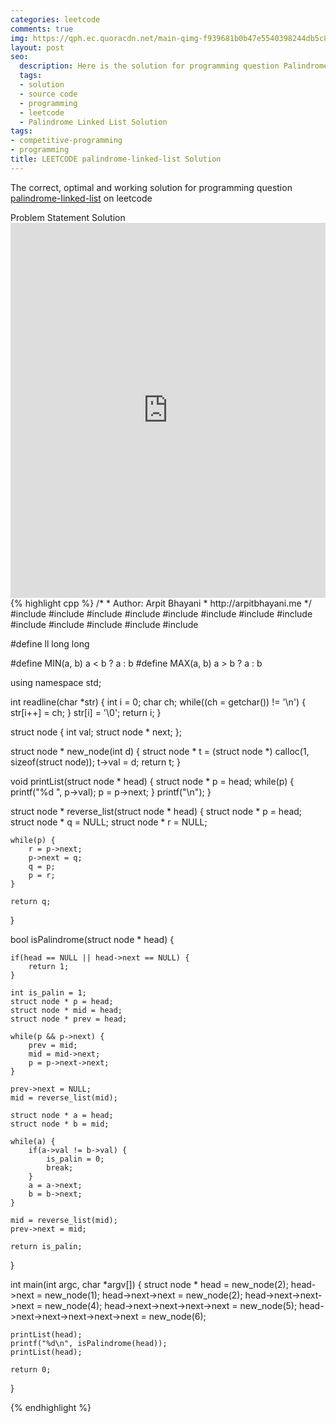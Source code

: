 ```yaml
---
categories: leetcode
comments: true
img: https://qph.ec.quoracdn.net/main-qimg-f939681b0b47e5540398244db5c8966f?convert_to_webp=true
layout: post
seo:
  description: Here is the solution for programming question Palindrome Linked List on leetcode
  tags:
  - solution
  - source code
  - programming
  - leetcode
  - Palindrome Linked List Solution
tags:
- competitive-programming
- programming
title: LEETCODE palindrome-linked-list Solution
---
```

The correct, optimal and working solution for programming question [palindrome-linked-list](https://leetcode.com/problems/palindrome-linked-list/) on leetcode

<div class="ui secondary pointing large menu">
  <a class="grey item" data-tab="problem-statement">
    Problem Statement
  </a>
  <a class="active item grey" data-tab="solution">
    Solution
  </a>
</div>
<div class="ui bottom attached tab" data-tab="problem-statement">
    <iframe src="https://leetcode.com/problems/palindrome-linked-list/" width="100%" height="600px" style="overflow: scroll; border: none;"></iframe>
</div>
<div class="ui bottom attached active tab" data-tab="solution">
{% highlight cpp %}
/*
 *  Author: Arpit Bhayani
 *  http://arpitbhayani.me
 */
#include <cmath>
#include <cstdio>
#include <cstdlib>
#include <climits>
#include <deque>
#include <iostream>
#include <list>
#include <limits>
#include <map>
#include <queue>
#include <set>
#include <stack>
#include <vector>

#define ll long long

#define MIN(a, b) a < b ? a : b
#define MAX(a, b) a > b ? a : b

using namespace std;

int readline(char *str) {
    int i = 0;
    char ch;
    while((ch = getchar()) != '\n') {
        str[i++] = ch;
    }
    str[i] = '\0';
    return i;
}

struct node {
    int val;
    struct node * next;
};

struct node * new_node(int d) {
    struct node * t = (struct node *) calloc(1, sizeof(struct node));
    t->val = d;
    return t;
}

void printList(struct node * head) {
    struct node * p = head;
    while(p) {
        printf("%d ", p->val);
        p = p->next;
    }
    printf("\n");
}

struct node * reverse_list(struct node * head) {
    struct node * p = head;
    struct node * q = NULL;
    struct node * r = NULL;

    while(p) {
        r = p->next;
        p->next = q;
        q = p;
        p = r;
    }

    return q;
}

bool isPalindrome(struct node * head) {

    if(head == NULL || head->next == NULL) {
        return 1;
    }

    int is_palin = 1;
    struct node * p = head;
    struct node * mid = head;
    struct node * prev = head;

    while(p && p->next) {
        prev = mid;
        mid = mid->next;
        p = p->next->next;
    }

    prev->next = NULL;
    mid = reverse_list(mid);

    struct node * a = head;
    struct node * b = mid;

    while(a) {
        if(a->val != b->val) {
            is_palin = 0;
            break;
        }
        a = a->next;
        b = b->next;
    }

    mid = reverse_list(mid);
    prev->next = mid;

    return is_palin;
}

int main(int argc, char *argv[]) {
    struct node * head = new_node(2);
    head->next = new_node(1);
    head->next->next = new_node(2);
    head->next->next->next = new_node(4);
    head->next->next->next->next = new_node(5);
    head->next->next->next->next->next = new_node(6);

    printList(head);
    printf("%d\n", isPalindrome(head));
    printList(head);

    return 0;
}

{% endhighlight %}
</div>

